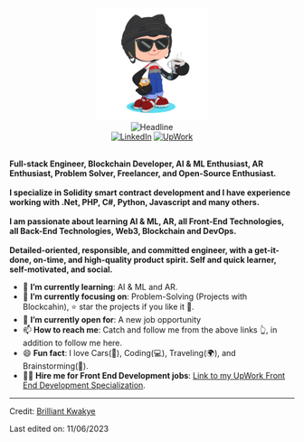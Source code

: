 <div>
    <div align=center>
        <img src="https://raw.githubusercontent.com/AhmedFathyDev/AhmedFathyDev/main/GitHub.png" alt="GitHub Octocat Drinking a Cup of Coffee" height="200">
    </div>
    <div align=center>
        <img src="https://readme-typing-svg.herokuapp.com?color=%236FDA44&size=32&center=true&vCenter=true&width=600&height=50&lines=Hi+there+I'm+Brilliant+%F0%9F%91%8B;Blockchain+Developer;AI+&+ML+Enthusiast;AR+Enthusiast;Full-Stack+Engineer;Problem+Solver;Freelancer;Open-Source+Enthusiast" alt="Headline" />
    </div>
    <div align=center>
        <a href="https://www.linkedin.com/in/amoah-kwakye-b8660b189/"><img src="https://img.shields.io/badge/Linkedin-0077b5?style=flat&logo=linkedin" alt="LinkedIn" /></a>
        <a href="https://www.upwork.com/freelancers/~01f05a7e9694ea2780?viewMode=1"><img src="https://img.shields.io/badge/Upwork-494949?style=flat&logo=upwork" alt="UpWork" /></a>
    </div>
    <div align=left>
        <br>
        <p>
            <strong>
                Full-stack Engineer, Blockchain Developer, AI & ML Enthusiast, AR Enthusiast, Problem Solver, Freelancer, and Open-Source Enthusiast.<br><br>
                I specialize in Solidity smart contract development and I have experience working with .Net, PHP, C#, Python, Javascript and many others.<br><br>
                I am passionate about learning AI & ML, AR, all Front-End Technologies, all Back-End Technologies, Web3, Blockchain and DevOps.<br><br>
                Detailed-oriented, responsible, and committed engineer, with a get-it-done, on-time, and high-quality product spirit. Self and quick learner, self-motivated, and social.
            </strong>
        </p>
        <ul>
            <li>🌱 <b>I’m currently learning</b>: AI & ML and AR.</li>
            <li>🎯 <b>I’m currently focusing on</b>: Problem-Solving (Projects with Blockcahin)</a>, ⭐️ star the projects if you like it 🤩.</li>
            <li>🤔 <b>I’m currently open for</b>: A new job opportunity</li>
            <li>📫 <b>How to reach me</b>: Catch and follow me from the above links 👆, in addition to follow me here.</li>
            <li>😄 <b>Fun fact</b>: I love Cars(🚗), Coding(💻), Traveling(🌍), and Brainstorming(🧠).</li>
            <li>👨‍💻 <b>Hire me for Front End Development jobs</b>: <a href="https://www.upwork.com/freelancers/~01f05a7e9694ea2780?viewMode=1">Link to my UpWork Front End Development Specialization</a>.</li>
        </ul>
    </div>
    
</div>

------

Credit: [Brilliant Kwakye](https://github.com/kwakyebrilliant)

Last edited on: 11/06/2023
